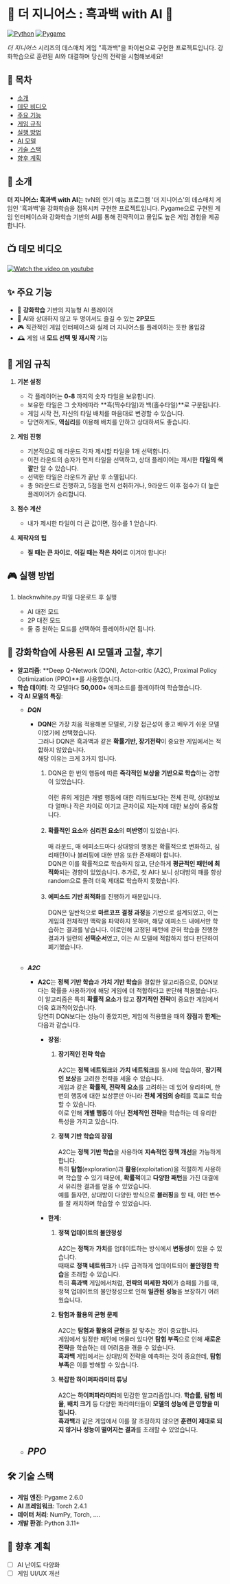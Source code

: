 # 🎲 더 지니어스 : 흑과백 with AI 🎲

[![Python](https://img.shields.io/badge/Python-3.11%2B-blue)]()
[![Pygame](https://img.shields.io/badge/Pygame-2.6.0-green)]()

*더 지니어스* 시리즈의 데스매치 게임 "흑과백"을 파이썬으로 구현한 프로젝트입니다. 강화학습으로 훈련된 AI와 대결하며 당신의 전략을 시험해보세요!

## 📌 목차
- [소개](#소개)
- [데모 비디오](#데모-비디오)
- [주요 기능](#주요-기능)
- [게임 규칙](#게임-규칙)
- [실행 방법](#실행-방법)
- [AI 모델](#ai-모델)
- [기술 스택](#기술-스택)
- [향후 계획](#향후-계획)

## 🌟 소개
**더 지니어스: 흑과백 with AI**는 tvN의 인기 예능 프로그램 '더 지니어스'의 데스매치 게임인 '흑과백'을 강화학습을 접목시켜 구현한 프로젝트입니다. Pygame으로 구현된 게임 인터페이스와 강화학습 기반의 AI를 통해 전략적이고 몰입도 높은 게임 경험을 제공합니다.

## 📺 데모 비디오

[![Watch the video on youtube](https://github.com/kstone-285/oss_project/blob/main/bnw.png)](https://youtu.be/-MmGbWzX8nk)

## ✨ 주요 기능
- 🤖 **강화학습** 기반의 지능형 AI 플레이어
- 👯 AI와 상대하지 않고 두 명이서도 즐길 수 있는 **2P모드**
- 🎮 직관적인 게임 인터페이스와 실제 더 지니어스를 플레이하는 듯한 몰입감
- 🕰 게임 내 **모드 선택 및 재시작** 기능

## 🎯 게임 규칙

1. **기본 설정**
   - 각 플레이어는 **0-8** 까지의 숫자 타일을 보유합니다.
   - 보유한 타일은 그 숫자에따라 **흑(짝수타일)과 백(홀수타일)**로 구분됩니다.
   - 게임 시작 전, 자신의 타일 배치를 마음대로 변경할 수 있습니다.
   - 당연하게도, **역심리**를 이용해 배치를 안하고 상대하셔도 좋습니다.

2. **게임 진행**
   - 기본적으로 매 라운드 각자 제시할 타일을 1개 선택합니다.
   - 이전 라운드의 승자가 먼저 타일을 선택하고, 상대 플레이어는 제시한 **타일의 색깔**만 알 수 있습니다.
   - 선택한 타일은 라운드가 끝난 후 소멸됩니다.
   - 총 9라운드로 진행하고, 5점을 먼저 선취하거나, 9라운드 이후 점수가 더 높은 플레이어가 승리합니다.

3. **점수 계산**
   - 내가 제시한 타일이 더 큰 값이면, 점수를 1 얻습니다.

4. **제작자의 팁**
   - **질 때는 큰 차이**로, **이길 때는 작은 차이**로 이겨야 합니다!
   

## 🎮 실행 방법

1. blacknwhite.py 파일 다운로드 후 실행

   - AI 대전 모드
   - 2P 대전 모드
   - 둘 중 원하는 모드를 선택하여 플레이하시면 됩니다.
 

## 🤖 강화학습에 사용된 AI 모델과 고찰, 후기

- **알고리즘**: **Deep Q-Network (DQN), Actor-critic (A2C), Proximal Policy Optimization (PPO)**를 사용했습니다.
- **학습 데이터**: 각 모델마다 **50,000+** 에피소드를 플레이하여 학습했습니다.
- **각 AI 모델의 특징**:
  - ***DQN***
    - **DQN**은 가장 처음 적용해본 모델로, 가장 접근성이 좋고 배우기 쉬운 모델이었기에 선택했습니다.<br>
    그러나 DQN은 흑과백과 같은 **확률기반, 장기전략**이 중요한 게임에서는 적합하지 않았습니다.<br>
    해당 이유는 크게 3가지 입니다.  

      1. DQN은 한 번의 행동에 따른 **즉각적인 보상을 기반으로 학습**하는 경향이 있었습니다. <br><br>
         이런 류의 게임은 개별 행동에 대한 리워드보다는 전체 전략, 상대방보다 얼마나 작은 차이로 이기고 큰차이로 지는지에 대한 보상이 중요합니다.<br><br>
      2. **확률적인 요소**와 **심리전 요소**의 **미반영**이 있었습니다.<br><br>
         매 라운드, 매 에피소드마다 상대방의 행동은 확률적으로 변화하고, 심리패턴이나 블러핑에 대한 반응 또한 존재해야 합니다.  
         DQN은 이를 확률적으로 학습하지 않고, 단순하게 **평균적인 패턴에 최적화**되는 경향이 있었습니다. 추가로, 첫 AI다 보니 상대방의 패를 항상 random으로 돌려 더욱 제대로 학습하지 못했습니다.<br><br>
      3. **에피소드 기반 최적화**를 진행하기 때문입니다.<br><br>
         DQN은 일반적으로 **마르코프 결정 과정**을 기반으로 설계되었고, 이는 게임의 전체적인 맥락을 파악하지 못하며, 해당 에피소드 내에서만 학습하는 결과를 낳습니다.
         이로인해 고정된 패턴에 갇혀 학습을 진행한 결과가 일련의 **선택순서**였고, 이는 AI 모델에 적합하지 않다 판단하여 폐기했습니다.<br><br>

  - ***A2C***
    - **A2C**는 **정책 기반 학습**과 **가치 기반 학습**을 결합한 알고리즘으로, DQN보다는 확률을 사용하기에 해당 게임에 더 적합하다고 판단해 적용했습니다.  
      이 알고리즘은 특히 **확률적 요소**가 많고 **장기적인 전략**이 중요한 게임에서 더욱 효과적이었습니다.  
      당연히 DQN보다는 성능이 좋았지만, 게임에 적용했을 때의 **장점**과 **한계**는 다음과 같습니다.  

      - **장점:**
         1. **장기적인 전략 학습**  <br><br>
            A2C는 **정책 네트워크**와 **가치 네트워크**를 동시에 학습하여, **장기적인 보상**을 고려한 전략을 세울 수 있습니다.  
            게임과 같은 **확률적, 전략적 요소**를 고려하는 데 있어 유리하며, 한 번의 행동에 대한 보상뿐만 아니라 **전체 게임의 승리**를 목표로 학습할 수 있습니다.  
            이로 인해 **개별 행동**이 아닌 **전체적인 전략**을 학습하는 데 유리한 특성을 가지고 있습니다.  

         2. **정책 기반 학습의 장점**  <br><br>
            A2C는 **정책 기반 학습**을 사용하여 **지속적인 정책 개선**을 가능하게 합니다.  
            특히 **탐험**(exploration)과 **활용**(exploitation)을 적절하게 사용하며 학습할 수 있기 때문에, **확률적**이고 **다양한 패턴**을 가진 대결에서 유리한 결과를 얻을 수 있었습니다.  
            예를 들자면, 상대방이 다양한 방식으로 **블러핑**을 할 때, 이런 변수를 잘 캐치하며 학습할 수 있었습니다.  

      - **한계:**
         1. **정책 업데이트의 불안정성**  <br><br>
            A2C는 **정책**과 **가치**를 업데이트하는 방식에서 **변동성**이 있을 수 있습니다.  
            때때로 **정책 네트워크**가 너무 급격하게 업데이트되어 **불안정한 학습**을 초래할 수 있습니다.  
            특히 **흑과백** 게임에서처럼, **전략의 미세한 차이**가 승패를 가를 때, 정책 업데이트의 불안정성으로 인해 **일관된 성능**을 보장하기 어려웠습니다.  

         2. **탐험과 활용의 균형 문제**  <br><br>
            A2C는 **탐험과 활용의 균형**을 잘 맞추는 것이 중요합니다.  
            게임에서 일정한 패턴에 머물러 있다면 **탐험 부족**으로 인해 **새로운 전략**을 학습하는 데 어려움을 겪을 수 있습니다.  
            **흑과백** 게임에서는 상대방의 전략을 예측하는 것이 중요한데, **탐험 부족**은 이를 방해할 수 있습니다.  

         3. **복잡한 하이퍼파라미터 튜닝**  <br><br>
            A2C는 **하이퍼파라미터**에 민감한 알고리즘입니다. **학습률**, **탐험 비율**, **배치 크기** 등 다양한 파라미터들이 **모델의 성능에 큰 영향을 미칩니다.**  
            **흑과백**과 같은 게임에서 이를 잘 조정하지 않으면 **훈련이 제대로 되지 않거나 성능이 떨어지는 결과**를 초래할 수 있었습니다.
  - ***PPO***
    - 

## 🛠 기술 스택

- **게임 엔진**: Pygame 2.6.0
- **AI 프레임워크**: Torch 2.4.1
- **데이터 처리**: NumPy, Torch, ....
- **개발 환경**: Python 3.11+

## 🚀 향후 계획

- [ ] AI 난이도 다양화
- [ ] 게임 UI/UX 개선
